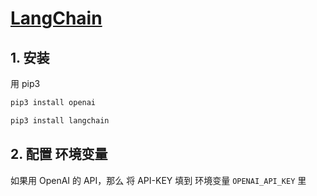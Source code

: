 # [LangChain](https://python.langchain.com/en/latest/)

## 1. 安装

用 pip3

``` bash
pip3 install openai

pip3 install langchain
```

## 2. 配置 环境变量

如果用 OpenAI 的 API，那么 将 API-KEY 填到 环境变量 `OPENAI_API_KEY` 里


